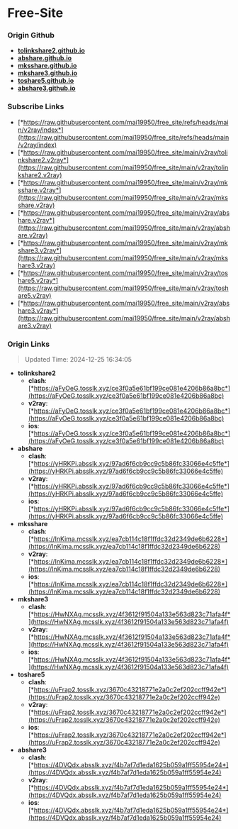 # Free-Site

### Origin Github

- [**tolinkshare2.github.io**](https://github.com/tolinkshare2/tolinkshare2.github.io)
- [**abshare.github.io**](https://github.com/abshare/abshare.github.io)
- [**mksshare.github.io**](https://github.com/mksshare/mksshare.github.io)
- [**mkshare3.github.io**](https://github.com/mkshare3/mkshare3.github.io)
- [**toshare5.github.io**](https://github.com/toshare5/toshare5.github.io)
- [**abshare3.github.io**](https://github.com/abshare3/abshare3.github.io)

### Subscribe Links

- [*https://raw.githubusercontent.com/mai19950/free_site/refs/heads/main/v2ray/index*](https://raw.githubusercontent.com/mai19950/free_site/refs/heads/main/v2ray/index)
- [*https://raw.githubusercontent.com/mai19950/free_site/main/v2ray/tolinkshare2.v2ray*](https://raw.githubusercontent.com/mai19950/free_site/main/v2ray/tolinkshare2.v2ray)
- [*https://raw.githubusercontent.com/mai19950/free_site/main/v2ray/mksshare.v2ray*](https://raw.githubusercontent.com/mai19950/free_site/main/v2ray/mksshare.v2ray)
- [*https://raw.githubusercontent.com/mai19950/free_site/main/v2ray/abshare.v2ray*](https://raw.githubusercontent.com/mai19950/free_site/main/v2ray/abshare.v2ray)
- [*https://raw.githubusercontent.com/mai19950/free_site/main/v2ray/mkshare3.v2ray*](https://raw.githubusercontent.com/mai19950/free_site/main/v2ray/mkshare3.v2ray)
- [*https://raw.githubusercontent.com/mai19950/free_site/main/v2ray/toshare5.v2ray*](https://raw.githubusercontent.com/mai19950/free_site/main/v2ray/toshare5.v2ray)
- [*https://raw.githubusercontent.com/mai19950/free_site/main/v2ray/abshare3.v2ray*](https://raw.githubusercontent.com/mai19950/free_site/main/v2ray/abshare3.v2ray)

### Origin Links

> Updated Time: 2024-12-25 16:34:05

- **tolinkshare2**
  - **clash**: [*https://aFyOeG.tosslk.xyz/ce3f0a5e61bf199ce081e4206b86a8bc*](https://aFyOeG.tosslk.xyz/ce3f0a5e61bf199ce081e4206b86a8bc)
  - **v2ray**: [*https://aFyOeG.tosslk.xyz/ce3f0a5e61bf199ce081e4206b86a8bc*](https://aFyOeG.tosslk.xyz/ce3f0a5e61bf199ce081e4206b86a8bc)
  - **ios**: [*https://aFyOeG.tosslk.xyz/ce3f0a5e61bf199ce081e4206b86a8bc*](https://aFyOeG.tosslk.xyz/ce3f0a5e61bf199ce081e4206b86a8bc)
- **abshare**
  - **clash**: [*https://yHRKPi.absslk.xyz/97ad6f6cb9cc9c5b86fc33066e4c5ffe*](https://yHRKPi.absslk.xyz/97ad6f6cb9cc9c5b86fc33066e4c5ffe)
  - **v2ray**: [*https://yHRKPi.absslk.xyz/97ad6f6cb9cc9c5b86fc33066e4c5ffe*](https://yHRKPi.absslk.xyz/97ad6f6cb9cc9c5b86fc33066e4c5ffe)
  - **ios**: [*https://yHRKPi.absslk.xyz/97ad6f6cb9cc9c5b86fc33066e4c5ffe*](https://yHRKPi.absslk.xyz/97ad6f6cb9cc9c5b86fc33066e4c5ffe)
- **mksshare**
  - **clash**: [*https://InKima.mcsslk.xyz/ea7cb114c18f1ffdc32d2349de6b6228*](https://InKima.mcsslk.xyz/ea7cb114c18f1ffdc32d2349de6b6228)
  - **v2ray**: [*https://InKima.mcsslk.xyz/ea7cb114c18f1ffdc32d2349de6b6228*](https://InKima.mcsslk.xyz/ea7cb114c18f1ffdc32d2349de6b6228)
  - **ios**: [*https://InKima.mcsslk.xyz/ea7cb114c18f1ffdc32d2349de6b6228*](https://InKima.mcsslk.xyz/ea7cb114c18f1ffdc32d2349de6b6228)
- **mkshare3**
  - **clash**: [*https://HwNXAg.mcsslk.xyz/4f3612f91504a133e563d823c71afa4f*](https://HwNXAg.mcsslk.xyz/4f3612f91504a133e563d823c71afa4f)
  - **v2ray**: [*https://HwNXAg.mcsslk.xyz/4f3612f91504a133e563d823c71afa4f*](https://HwNXAg.mcsslk.xyz/4f3612f91504a133e563d823c71afa4f)
  - **ios**: [*https://HwNXAg.mcsslk.xyz/4f3612f91504a133e563d823c71afa4f*](https://HwNXAg.mcsslk.xyz/4f3612f91504a133e563d823c71afa4f)
- **toshare5**
  - **clash**: [*https://uFrap2.tosslk.xyz/3670c43218771e2a0c2ef202ccff942e*](https://uFrap2.tosslk.xyz/3670c43218771e2a0c2ef202ccff942e)
  - **v2ray**: [*https://uFrap2.tosslk.xyz/3670c43218771e2a0c2ef202ccff942e*](https://uFrap2.tosslk.xyz/3670c43218771e2a0c2ef202ccff942e)
  - **ios**: [*https://uFrap2.tosslk.xyz/3670c43218771e2a0c2ef202ccff942e*](https://uFrap2.tosslk.xyz/3670c43218771e2a0c2ef202ccff942e)
- **abshare3**
  - **clash**: [*https://4DVQdx.absslk.xyz/f4b7af7d1eda1625b059a1ff55954e24*](https://4DVQdx.absslk.xyz/f4b7af7d1eda1625b059a1ff55954e24)
  - **v2ray**: [*https://4DVQdx.absslk.xyz/f4b7af7d1eda1625b059a1ff55954e24*](https://4DVQdx.absslk.xyz/f4b7af7d1eda1625b059a1ff55954e24)
  - **ios**: [*https://4DVQdx.absslk.xyz/f4b7af7d1eda1625b059a1ff55954e24*](https://4DVQdx.absslk.xyz/f4b7af7d1eda1625b059a1ff55954e24)
